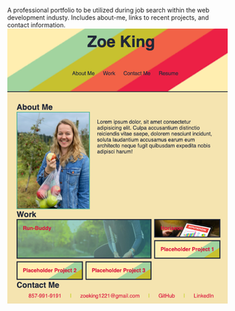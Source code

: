 A professional portfolio to be utilized during job search within the web development industy. Includes about-me, links to recent projects, and contact information.
![Mock up of Zoe King's portfolio](./assets/images/mockup.png?raw=true "Mock up of professional portfolio")
